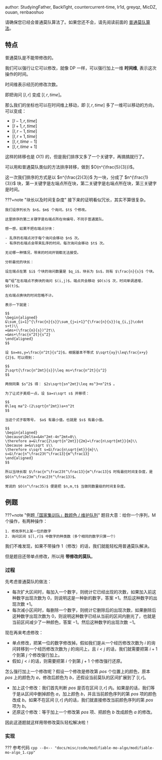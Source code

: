 author: StudyingFather, Backl1ght, countercurrent-time, Ir1d, greyqz, MicDZ, ouuan, renbaoshuo

请确保您已经会普通莫队算法了。如果您还不会，请先阅读前面的 [普通莫队算法](./mo-algo.md)。

## 特点

普通莫队是不能带修改的。

我们可以强行让它可以修改，就像 DP 一样，可以强行加上一维 **时间维**, 表示这次操作的时间。

时间维表示经历的修改次数。

即把询问 $[l,r]$ 变成 $[l,r,time]$。

那么我们的坐标也可以在时间维上移动，即 $[l,r,time]$ 多了一维可以移动的方向，可以变成：

- $[l-1,r,time]$
- $[l+1,r,time]$
- $[l,r-1,time]$
- $[l,r+1,time]$
- $[l,r,time-1]$
- $[l,r,time+1]$

这样的转移也是 $O(1)$ 的，但是我们排序又多了一个关键字，再搞搞就行了。

可以用和普通莫队类似的方法排序转移，做到 $O(n^{\frac{5}{3}})$。

这一次我们排序的方式是以 $n^{\frac{2}{3}}$ 为一块，分成了 $n^{\frac{1}{3}}$ 块，第一关键字是左端点所在块，第二关键字是右端点所在块，第三关键字是时间。

???+note "块长以及时间复杂度"
    接下来的证明看似冗长，其实不算很复杂。
    
    我们设序列长为 $n$，$m$ 个询问，$t$ 个修改。
    
    这里排序的第二关键字是右端点所在块编号，不同于普通莫队。
    
    想一想，如果不把右端点分块：
    
    - 乱序的右端点对于每个询问会移动 $n$ 次。
    - 有序的右端点会带来乱序的时间，每次询问会移动 $t$ 次。
    
    无论哪一种情况，带来的时间开销都无法接受。
    
    分析最优的块长：
    
    设左端点在第 $i$ 个块的询问数量是 $q_i$，块长为 $s$，则有 $\frac{n}{s}$ 个块。
    
    每“组”左右端点不换块的询问 $(i,j)$，端点共会移动 $O(s)$ 次，时间单调递增，$O(t)$。
    
    左右端点换块的时间忽略不计。
    
    表示一下就是：
    
    $$
    \begin{aligned}
    &\sum_{i=1}^{\frac{n}{s}}\sum_{j=i+1}^{\frac{n}{s}}(q_{i,j}\cdot s+t)\\
    =&ms+(\frac{n}{s})^2t\\
    =&ms+\frac{n^2t}{s^2}
    \end{aligned}
    $$
    
    设 $x=ms,y=\frac{n^2t}{s^2}$，根据基本不等式 $\sqrt{xy}\leq\frac{x+y}{2}$，可以得到：
    
    $$
    2\sqrt{\frac{n^2mt}{s}}\leq ms+\frac{n^2t}{s^2}
    $$
    
    两侧同乘 $s^2$ 得： $2s\sqrt{sn^2mt}\leq ms^3+n^2t$ 。
    
    为了让式子美观一点，设 $a=s\sqrt s$ 并移项：
    
    $$
    0\leq ma^2-(2\sqrt{n^2mt})a+n^2t
    $$
    
    当这个式子取等号， $a$ 有最小值，也就是 $s$ 有最小值。
    
    $$
    \begin{aligned}
    \because\Delta=&4n^2mt-4n^2mt=0\\
    \therefore a=&\frac{2\sqrt{n^2mt}}{2m}=\frac{n\sqrt{mt}}{m}\\
    \because a=&s\sqrt s\\
    \therefore s\sqrt s=&\frac{n\sqrt{mt}}{m}\\
    s=&\frac{n^\frac23t^\frac13}{m^\frac13}
    \end{aligned}
    $$
    
    所以当块长取 $\frac{n^\frac23t^\frac13}{m^\frac13}$ 时有最优时间复杂度，是 $O(n^\frac23m^\frac23t^\frac13)$。
    
    常说的 $O(n^\frac35)$ 便是把 $n,m,t$ 当做同数量级的时间复杂度。

## 例题

???+note "例题[「国家集训队」数颜色 / 维护队列](https://www.luogu.com.cn/problem/P1903)"
    题目大意：给你一个序列，M 个操作，有两种操作：
    
    1. 修改序列上某一位的数字
    2. 询问区间 $[l,r]$ 中数字的种类数（多个相同的数字只算一个）

我们不难发现，如果不带操作 1（修改）的话，我们就能轻松用普通莫队解决。

但是题目还带单点修改，所以用 **带修改的莫队**。

### 过程

先考虑普通莫队的做法：

- 每次扩大区间时，每加入一个数字，则统计它已经出现的次数，如果加入前这种数字出现次数为 $0$，则说明这是一种新的数字，答案 $+1$。然后这种数字的出现次数 $+1$。
- 每次减小区间时，每删除一个数字，则统计它删除后的出现次数，如果删除后这种数字出现次数为 $0$，则说明这种数字已经从当前的区间内删光了，也就是当前区间减少了一种颜色，答案 $-1$。然后这种数字的出现次数 $-1$。

现在再来考虑修改：

- 单点修改，把某一位的数字修改掉。假如我们是从一个经历修改次数为 $i$ 的询问转移到一个经历修改次数为 $j$ 的询问上，且 $i<j$ 的话，我们就需要把第 $i+1$ 个到第 $j$ 个修改强行加上。
- 假如 $j<i$ 的话，则需要把第 $i$ 个到第 $j+1$ 个修改强行还原。

怎么强行加上一个修改呢？假设一个修改是修改第 $pos$ 个位置上的颜色，原本 $pos$ 上的颜色为 $a$，修改后颜色为 $b$，还假设当前莫队的区间扩展到了 $[l,r]$。

- 加上这个修改：我们首先判断 $pos$ 是否在区间 $[l,r]$ 内。如果是的话，我们等于是从区间中删掉颜色 $a$，加上颜色 $b$，并且当前颜色序列的第 $pos$ 项的颜色改成 $b$。如果不在区间 $[l,r]$ 内的话，我们就直接修改当前颜色序列的第 $pos$ 项为 $b$。
- 还原这个修改：等于加上一个修改第 $pos$ 项、把颜色 $b$ 改成颜色 $a$ 的修改。

因此这道题就这样用带修改莫队轻松解决啦！

### 实现

??? 参考代码
    ```cpp
    --8<-- "docs/misc/code/modifiable-mo-algo/modifiable-mo-algo_1.cpp"
    ```

